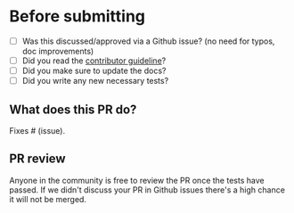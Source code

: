 # Before submitting

- [ ] Was this discussed/approved via a Github issue? (no need for typos, doc improvements)
- [ ] Did you read the [contributor guideline](https://github.com/pytorch/fairseq/blob/main/CONTRIBUTING.md)?
- [ ] Did you make sure to update the docs?
- [ ] Did you write any new necessary tests?

## What does this PR do?
Fixes # (issue).

## PR review
Anyone in the community is free to review the PR once the tests have passed.
If we didn't discuss your PR in Github issues there's a high chance it will not be merged.
